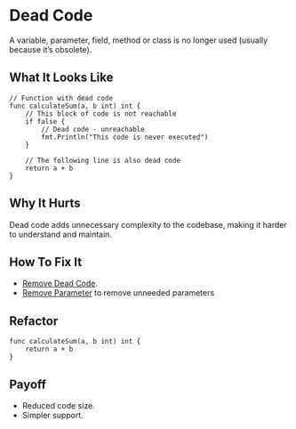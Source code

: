# Dead Code

A variable, parameter, field, method or class is no longer used (usually because it’s obsolete).

## What It Looks Like

```
// Function with dead code
func calculateSum(a, b int) int {
	// This block of code is not reachable
	if false {
		// Dead code - unreachable
		fmt.Println("This code is never executed")
	}

	// The following line is also dead code
	return a + b
}
```

## Why It Hurts

Dead code adds unnecessary complexity to the codebase, making it harder to understand and maintain.


## How To Fix It

- [Remove Dead Code](.././../2.%20refactorings/remove-dead-code.md).
- [Remove Parameter](.././../2.%20refactorings/remove-parameter.md) to remove unneeded parameters

## Refactor 

```
func calculateSum(a, b int) int {
	return a + b
}
```

## Payoff

- Reduced code size.
- Simpler support.

